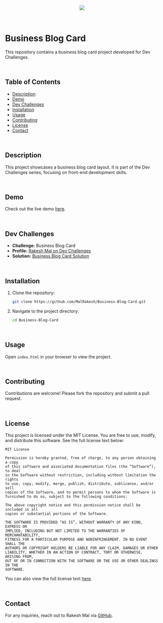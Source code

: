 <h1 align="center">
    <img src="https://readme-typing-svg.herokuapp.com/?font=Righteous&size=40&center=true&vCenter=true&width=500&height=70&color=ffffff&duration=4000&lines=🙏🏻+WELCOME+🙏🏻" />
</h1>

<br>

# Business Blog Card

This repository contains a business blog card project developed for Dev Challenges.

<br>

## Table of Contents

- [Description](#description)
- [Demo](#demo)
- [Dev Challenges](#dev-challenges)
- [Installation](#installation)
- [Usage](#usage)
- [Contributing](#contributing)
- [License](#license)
- [Contact](#contact)

<br>

## Description

This project showcases a business blog card layout. It is part of the Dev Challenges series, focusing on front-end development skills.

<br>

## Demo

Check out the live demo [here](https://businessblogcardbyrakeshmal-malrakeshs-projects.vercel.app).

<br> 

## Dev Challenges

- **Challenge:** Business Blog Card
- **Profile:** [Rakesh Mal on Dev Challenges](https://devchallenges.io/profile/528836e9-2fc0-4e91-857e-19ffa7d0fa85)
- **Solution:** [Business Blog Card Solution](https://devchallenges.io/solution/25305)

<br> 

## Installation

1. Clone the repository:
   ```sh
   git clone https://github.com/MalRakesh/Business-Blog-Card.git
   ```
2. Navigate to the project directory:
   ```sh
   cd Business-Blog-Card
   ```

 <br>

## Usage

Open `index.html` in your browser to view the project.

<br> 

## Contributing

Contributions are welcome! Please fork the repository and submit a pull request.

<br> 

## License

This project is licensed under the MIT License. You are free to use, modify, and distribute this software. See the full license text below:

```
MIT License

Permission is hereby granted, free of charge, to any person obtaining a copy
of this software and associated documentation files (the “Software”), to deal
in the Software without restriction, including without limitation the rights
to use, copy, modify, merge, publish, distribute, sublicense, and/or sell
copies of the Software, and to permit persons to whom the Software is
furnished to do so, subject to the following conditions:

The above copyright notice and this permission notice shall be included in all
copies or substantial portions of the Software.

THE SOFTWARE IS PROVIDED “AS IS”, WITHOUT WARRANTY OF ANY KIND, EXPRESS OR
IMPLIED, INCLUDING BUT NOT LIMITED TO THE WARRANTIES OF MERCHANTABILITY,
FITNESS FOR A PARTICULAR PURPOSE AND NONINFRINGEMENT. IN NO EVENT SHALL THE
AUTHORS OR COPYRIGHT HOLDERS BE LIABLE FOR ANY CLAIM, DAMAGES OR OTHER
LIABILITY, WHETHER IN AN ACTION OF CONTRACT, TORT OR OTHERWISE, ARISING FROM,
OUT OF OR IN CONNECTION WITH THE SOFTWARE OR THE USE OR OTHER DEALINGS IN THE
SOFTWARE.
```

You can also view the full license text [here](https://opensource.org/licenses/MIT).

<br> 

## Contact

For any inquiries, reach out to Rakesh Mal via [GitHub](https://github.com/MalRakesh).

